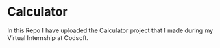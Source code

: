 # Calculator
In this Repo I have uploaded the Calculator project that I made during my Virtual Internship at Codsoft.
